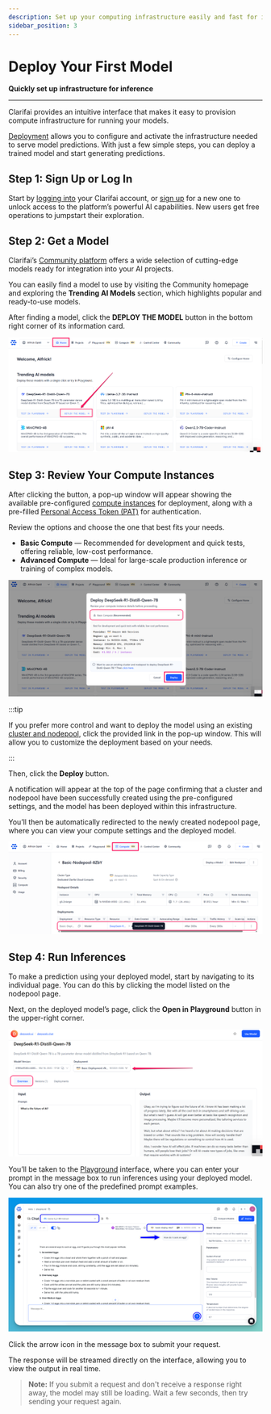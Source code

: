 ```yaml
---
description: Set up your computing infrastructure easily and fast for inference
sidebar_position: 3
---
```


# Deploy Your First Model

**Quickly set up infrastructure for inference**
<hr />

Clarifai provides an intuitive interface that makes it easy to provision compute infrastructure for running your models. 

[Deployment](https://docs.clarifai.com/compute/deployments/deploy-model) allows you to configure and activate the infrastructure needed to serve model predictions. With just a few simple steps, you can deploy a trained model and start generating predictions.

## Step 1: Sign Up or Log In 

Start by [logging into](https://clarifai.com/login) your Clarifai account, or [sign up](https://clarifai.com/signup) for a new one to unlock access to the platform’s powerful AI capabilities. New users get free operations to jumpstart their exploration.

## Step 2: Get a Model

Clarifai’s [Community platform](https://clarifai.com/explore) offers a wide selection of cutting-edge models ready for integration into your AI projects.

You can easily find a model to use by visiting the Community homepage and exploring the **Trending AI Models** section, which highlights popular and ready-to-use models.

After finding a model, click the **DEPLOY THE MODEL** button in the bottom right corner of its information card.

![](/img/new-docs/deploy-1.png)

## Step 3: Review Your Compute Instances

After clicking the button, a pop-up window will appear showing the available pre-configured [compute instances](https://docs.clarifai.com/compute/deployments/cloud-instances) for deployment, along with a pre-filled [Personal Access Token (PAT)](https://docs.clarifai.com/control/authentication/pat) for authentication.

Review the options and choose the one that best fits your needs.

- **Basic Compute** — Recommended for development and quick tests, offering reliable, low-cost performance.  
- **Advanced Compute** — Ideal for large-scale production inference or training of complex models.  

![](/img/new-docs/deploy-2.png)

:::tip

If you prefer more control and want to deploy the model using an existing [cluster and nodepool](https://docs.clarifai.com/compute/deployments/clusters-nodepools), click the provided link in the pop-up window. This will allow you to customize the deployment based on your needs.

:::

Then, click the **Deploy** button. 

A notification will appear at the top of the page confirming that a cluster and nodepool have been successfully created using the pre-configured settings, and the model has been deployed within this infrastructure.

You’ll then be automatically redirected to the newly created nodepool page, where you can view your compute settings and the deployed model.

![](/img/new-docs/deploy-3.png)

## Step 4: Run Inferences  

To make a prediction using your deployed model, start by navigating to its individual page. You can do this by clicking the model listed on the nodepool page.

Next, on the deployed model’s page, click the **Open in Playground** button in the upper-right corner.

![](/img/new-docs/deploy-4.png)

You’ll be taken to the [Playground](https://docs.clarifai.com/getting-started/quickstart-playground) interface, where you can enter your prompt in the message box to run inferences using your deployed model. You can also try one of the predefined prompt examples.

![](/img/new-docs/deploy-8.png)

Click the arrow icon in the message box to submit your request.

The response will be streamed directly on the interface, allowing you to view the output in real time.

> **Note:** If you submit a request and don't receive a response right away, the model may still be loading. Wait a few seconds, then try sending your request again.


